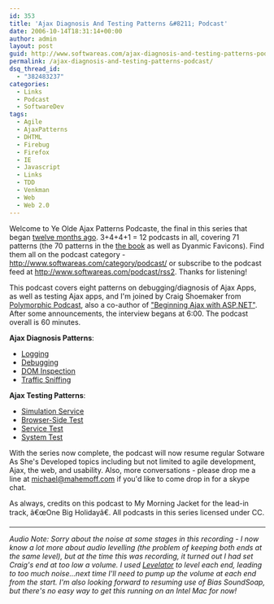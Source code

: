 ```yaml
---
id: 353
title: 'Ajax Diagnosis And Testing Patterns &#8211; Podcast'
date: 2006-10-14T18:31:14+00:00
author: admin
layout: post
guid: http://www.softwareas.com/ajax-diagnosis-and-testing-patterns-podcast
permalink: /ajax-diagnosis-and-testing-patterns-podcast/
dsq_thread_id:
  - "382483237"
categories:
  - Links
  - Podcast
  - SoftwareDev
tags:
  - Agile
  - AjaxPatterns
  - DHTML
  - Firebug
  - Firefox
  - IE
  - Javascript
  - Links
  - TDD
  - Venkman
  - Web
  - Web 2.0
---
```

Welcome to Ye Olde Ajax Patterns Podcaste, the final in this series that began <a href="http://www.softwareas.com/ajax-basics-podcast-1">twelve months ago</a>. 3+4+4+1 = 12 podcasts in all, covering 71 patterns (the 70 patterns in the <a href="http://ajaxpatterns.org/Book">the book</a> as well as Dyanmic Favicons). Find them all on the podcast category - <a href="http://www.softwareas.com/category/podcast/">http://www.softwareas.com/category/podcast/</a> or subscribe to the podcast feed at <a href="http://www.softwareas.com/podcast/rss2">http://www.softwareas.com/podcast/rss2</a>.
Thanks for listening!

This podcast covers eight patterns on debugging/diagnosis of Ajax Apps, as well as testing Ajax apps, and I'm joined by Craig Shoemaker from <a href="http://polymorphicpodcast.com/">Polymorphic Podcast</a>, also a co-author of <a href="http://www.amazon.com/Beginning-Ajax-ASP-NET-Wallace-McClure/dp/047178544X">"Beginning Ajax with ASP.NET"</a>. After some announcements, the interview begans at 6:00. The podcast overall is 60 minutes.

<p>
<b>Ajax Diagnosis Patterns</b>:<br/>
<ul>
<li><a href="http://ajaxpatterns.org/Logging" title="Logging">Logging</a>
<li> <a href="http://ajaxpatterns.org/Debugging"
title="Debugging">Debugging</a>
<li> <a href="http://ajaxpatterns.org/DOM_Inspection"
title="DOM Inspection">DOM Inspection</a>
<li> <a href="http://ajaxpatterns.org/Traffic_Sniffing"
title="Traffic Sniffing">Traffic Sniffing</a>
</ul>

<p>
<b>Ajax Testing Patterns</b>:<br/>
<ul>
<li><a href="http://ajaxpatterns.org/Simulation_Service" title="Simulation Service">Simulation Service</a>
<li><a href="http://ajaxpatterns.org/Browser-Side_Test" title="Browser-Side Test">Browser-Side Test</a>
<li><a
href="http://ajaxpatterns.org/Service_Test" title="Service Test">Service Test</a>
<li><a href="http://ajaxpatterns.org/System_Test" title="System
Test">System Test</a>
</ul>

With the series now complete, the podcast will now resume regular Sotware As She's Developed topics including but not limited to agile development, Ajax, the web, and usability. Also, more conversations - please drop me a line at michael@mahemoff.com if you'd like to come drop in for a skype chat.

As always, credits on this podcast to My Morning Jacket for the lead-in track, â€œOne Big Holidayâ€. All podcasts in this series licensed under CC.

<hr/>
<em>Audio Note: Sorry about the noise at some stages in this recording - I now know a lot more about audio levelling (the problem of keeping both ends at the same level), but at the time this was recording, it turned out I had set Craig's end at too low a volume. I used <a href="http://www.gigavox.com/levelatorDownload/">Levelator</a> to level each end, leading to too much noise...next time I'll need to pump up the volume at each end from the start. I'm also looking forward to resuming use of Bias SoundSoap, but there's no easy way to get this running on an Intel Mac for now!</em>
